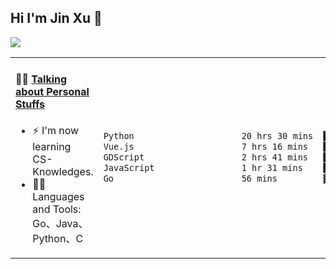 
## Hi I'm Jin Xu 👋
![](https://komarev.com/ghpvc/?username=jiayouxujin&color=brightgreen&label=PROFILE+VIEWS)



<table align="center">
<tr>
<td valign="top" width="60%">

#### 🏋️‍♀️ <a href="https://github.com/jiayouxujin" target="_blank">Talking about Personal Stuffs</a>
<!-- recent_releases starts -->

- ⚡  I'm now learning CS-Knowledges.  
- 🏊‍♂️ Languages and Tools: Go、Java、Python、C
<!-- recent_releases ends -->
</td>
<td>
 
<!--START_SECTION:waka-->

```txt
Python                     20 hrs 30 mins  ██████████████▒░░░░░░░░░░   57.49 %
Vue.js                     7 hrs 16 mins   █████░░░░░░░░░░░░░░░░░░░░   20.38 %
GDScript                   2 hrs 41 mins   ██░░░░░░░░░░░░░░░░░░░░░░░   07.56 %
JavaScript                 1 hr 31 mins    █░░░░░░░░░░░░░░░░░░░░░░░░   04.27 %
Go                         56 mins         ▓░░░░░░░░░░░░░░░░░░░░░░░░   02.63 %
```

<!--END_SECTION:waka-->
 
</td>
</tr>
</table>





